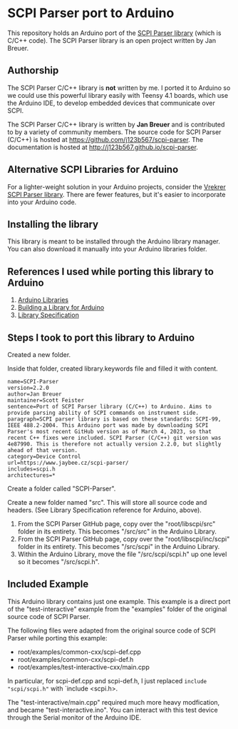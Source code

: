 # SCPI Parser port to Arduino
This repository holds an Arduino port of the [SCPI Parser library](https://github.com/j123b567/scpi-parser) (which is C/C++ code). The SCPI Parser library is an open project written by Jan Breuer.

## Authorship
The SCPI Parser C/C++ library is **not** written by me. I ported it to Arduino so we could use this powerful library easily with Teensy 4.1 boards, which use the Arduino IDE, to develop embedded devices that communicate over SCPI.

The SCPI Parser C/C++ library is written by **Jan Breuer** and is contributed to by a variety of community members. The source code for SCPI Parser (C/C++) is hosted at https://github.com/j123b567/scpi-parser. The documentation is hosted at http://j123b567.github.io/scpi-parser.

## Alternative SCPI Libraries for Arduino
For a lighter-weight solution in your Arduino projects, consider the [Vrekrer SCPI Parser library](https://github.com/Vrekrer/Vrekrer_scpi_parser). There are fewer features, but it's easier to incorporate into your Arduino code.

## Installing the library
This library is meant to be installed through the Arduino library manager. You can also download it manually into your Arduino libraries folder.

## References I used while porting this library to Arduino

1. [Arduino Libraries](https://docs.arduino.cc/hacking/software/Libraries)
1. [Building a Library for Arduino](https://docs.arduino.cc/learn/contributions/arduino-creating-library-guide)
1. [Library Specification](https://arduino.github.io/arduino-cli/0.31/library-specification/)

## Steps I took to port this library to Arduino
Created a new folder.

Inside that folder, created library.keywords file and filled it with content.
```
name=SCPI-Parser
version=2.2.0
author=Jan Breuer
maintainer=Scott Feister
sentence=Port of SCPI Parser library (C/C++) to Arduino. Aims to provide parsing ability of SCPI commands on instrument side.
paragraph=SCPI parser library is based on these standards: SCPI-99, IEEE 488.2-2004. This Arduino port was made by downloading SCPI Parser's most recent GitHub version as of March 4, 2023, so that recent C++ fixes were included. SCPI Parser (C/C++) git version was 4e87990. This is therefore not actually version 2.2.0, but slightly ahead of that version.
category=Device Control
url=https://www.jaybee.cz/scpi-parser/
includes=scpi.h
architectures=*
```

Create a folder called "SCPI-Parser".

Create a new folder named "src". This will store all source code and headers. (See Library Specification reference for Arduino, above).

1. From the SCPI Parser GitHub page, copy over the "root/libscpi/src" folder in its entirety. This becomes "/src/src" in the Arduino Library.
1. From the SCPI Parser GitHub page, copy over the "root/libscpi/inc/scpi" folder in its entirety. This becomes "/src/scpi" in the Arduino Library.
1. Within the Arduino Library, move the file "/src/scpi/scpi.h" up one level so it becomes "/src/scpi.h".

## Included Example
This Arduino library contains just one example. This example is a direct port of the "test-interactive" example from the "examples" folder of the original source code of SCPI Parser.

The following files were adapted from the original source code of SCPI Parser while porting this example:
* root/examples/common-cxx/scpi-def.cpp
* root/examples/common-cxx/scpi-def.h
* root/examples/test-interactive-cxx/main.cpp

In particular, for scpi-def.cpp and scpi-def.h, I just replaced `include "scpi/scpi.h"` with `include <scpi.h>.

The "test-interactive/main.cpp" required much more heavy modfication, and became "test-interactive.ino". You can interact with this test device through the Serial monitor of the Arduino IDE.

